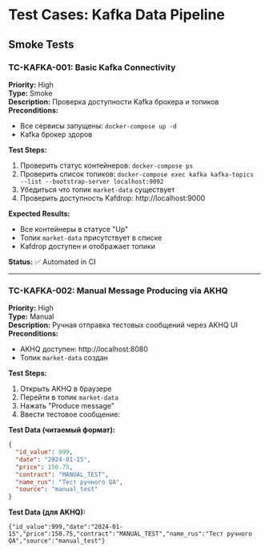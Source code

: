 # Test Cases: Kafka Data Pipeline

## Smoke Tests

### TC-KAFKA-001: Basic Kafka Connectivity
**Priority:** High  
**Type:** Smoke  
**Description:** Проверка доступности Kafka брокера и топиков  
**Preconditions:** 
- Все сервисы запущены: `docker-compose up -d`
- Kafka брокер здоров

**Test Steps:**
1. Проверить статус контейнеров: `docker-compose ps`
2. Проверить список топиков: `docker-compose exec kafka kafka-topics --list --bootstrap-server localhost:9092`
3. Убедиться что топик `market-data` существует
4. Проверить доступность Kafdrop: http://localhost:9000

**Expected Results:**
- Все контейнеры в статусе "Up" 
- Топик `market-data` присутствует в списке
- Kafdrop доступен и отображает топики

**Status:** ✅ Automated in CI

---

### TC-KAFKA-002: Manual Message Producing via AKHQ
**Priority:** High  
**Type:** Manual  
**Description:** Ручная отправка тестовых сообщений через AKHQ UI  
**Preconditions:** 
- AKHQ доступен: http://localhost:8080
- Топик `market-data` создан

**Test Steps:**
1. Открыть AKHQ в браузере
2. Перейти в топик `market-data`
3. Нажать "Produce message"
4. Ввести тестовое сообщение:

**Test Data (читаемый формат):**   
```json
{
  "id_value": 999,
  "date": "2024-01-15",
  "price": 150.75,
  "contract": "MANUAL_TEST",
  "name_rus": "Тест ручного QA",
  "source": "manual_test"
}
```

**Test Data (для AKHQ):**
```
{"id_value":999,"date":"2024-01-15","price":150.75,"contract":"MANUAL_TEST","name_rus":"Тест ручного QA","source":"manual_test"}
```
